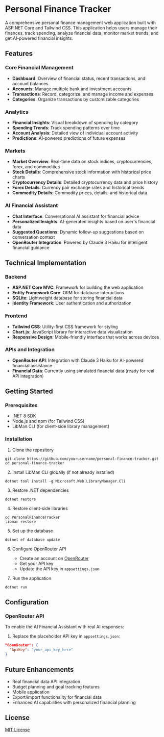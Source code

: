 # Personal Finance Tracker

A comprehensive personal finance management web application built with ASP.NET Core and Tailwind CSS. This application helps users manage their finances, track spending, analyze financial data, monitor market trends, and get AI-powered financial insights.

## Features

### Core Financial Management
- **Dashboard**: Overview of financial status, recent transactions, and account balances
- **Accounts**: Manage multiple bank and investment accounts
- **Transactions**: Record, categorize, and manage income and expenses
- **Categories**: Organize transactions by customizable categories

### Analytics
- **Financial Insights**: Visual breakdown of spending by category
- **Spending Trends**: Track spending patterns over time
- **Account Analysis**: Detailed view of individual account activity
- **Predictions**: AI-powered predictions of future expenses

### Markets
- **Market Overview**: Real-time data on stock indices, cryptocurrencies, forex, and commodities
- **Stock Details**: Comprehensive stock information with historical price charts
- **Cryptocurrency Details**: Detailed cryptocurrency data and price history
- **Forex Details**: Currency pair exchange rates and historical trends
- **Commodity Details**: Commodity prices, details, and historical data

### AI Financial Assistant
- **Chat Interface**: Conversational AI assistant for financial advice
- **Personalized Insights**: AI-generated insights based on user's financial data
- **Suggested Questions**: Dynamic follow-up suggestions based on conversation context
- **OpenRouter Integration**: Powered by Claude 3 Haiku for intelligent financial guidance

## Technical Implementation

### Backend
- **ASP.NET Core MVC**: Framework for building the web application
- **Entity Framework Core**: ORM for database interactions
- **SQLite**: Lightweight database for storing financial data
- **Identity Framework**: User authentication and authorization

### Frontend
- **Tailwind CSS**: Utility-first CSS framework for styling
- **Chart.js**: JavaScript library for interactive data visualization
- **Responsive Design**: Mobile-friendly interface that works across devices

### APIs and Integration
- **OpenRouter API**: Integration with Claude 3 Haiku for AI-powered financial assistance
- **Financial Data**: Currently using simulated financial data (ready for real API integration)

## Getting Started

### Prerequisites
- .NET 8 SDK
- Node.js and npm (for Tailwind CSS)
- LibMan CLI (for client-side library management)

### Installation

1. Clone the repository
```
git clone https://github.com/yourusername/personal-finance-tracker.git
cd personal-finance-tracker
```

2. Install LibMan CLI globally (if not already installed)
```
dotnet tool install -g Microsoft.Web.LibraryManager.Cli
```

3. Restore .NET dependencies
```
dotnet restore
```

4. Restore client-side libraries
```
cd PersonalFinanceTracker
libman restore
```

5. Set up the database
```
dotnet ef database update
```

6. Configure OpenRouter API
   - Create an account on [OpenRouter](https://openrouter.ai)
   - Get your API key
   - Update the API key in `appsettings.json`

7. Run the application
```
dotnet run
```

## Configuration

### OpenRouter API
To enable the AI Financial Assistant with real AI responses:
1. Replace the placeholder API key in `appsettings.json`:
```json
"OpenRouter": {
  "ApiKey": "your_api_key_here"
}
```

## Future Enhancements
- Real financial data API integration
- Budget planning and goal tracking features
- Mobile application
- Export/import functionality for financial data
- Enhanced AI capabilities with personalized financial planning

## License
[MIT License](LICENSE)
